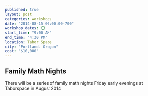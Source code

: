 ```yaml
---
published: true
layout: post
categories: workshops
date: "2014-08-15 00:00:00-700"
workshop_dates: {}
start_time: "9:00 AM"
end_time: "4:30 PM"
location: Tabor Space
city: "Portland, Oregon"
cost: "$10,000"
---
```


## Family Math Nights

There will be a series of family math nights Friday early evenings at Taborspace in August 2014